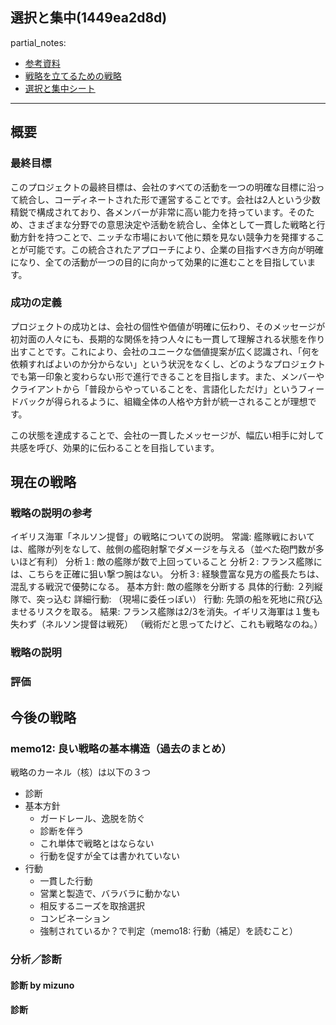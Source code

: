 選択と集中(1449ea2d8d)
---

partial_notes:
  - [参考資料](_参考資料.md)
  - [戦略を立てるための戦略](_戦略を立てるための戦略.md)
  - [選択と集中シート](_選択と集中シート.md)

---

## 概要
### 最終目標
このプロジェクトの最終目標は、会社のすべての活動を一つの明確な目標に沿って統合し、コーディネートされた形で運営することです。会社は2人という少数精鋭で構成されており、各メンバーが非常に高い能力を持っています。そのため、さまざまな分野での意思決定や活動を統合し、全体として一貫した戦略と行動方針を持つことで、ニッチな市場において他に類を見ない競争力を発揮することが可能です。この統合されたアプローチにより、企業の目指すべき方向が明確になり、全ての活動が一つの目的に向かって効果的に進むことを目指しています。

### 成功の定義
プロジェクトの成功とは、会社の個性や価値が明確に伝わり、そのメッセージが初対面の人々にも、長期的な関係を持つ人々にも一貫して理解される状態を作り出すことです。これにより、会社のユニークな価値提案が広く認識され、「何を依頼すればよいのか分からない」という状況をなくし、どのようなプロジェクトでも第一印象と変わらない形で進行できることを目指します。また、メンバーやクライアントから「普段からやっていることを、言語化しただけ」というフィードバックが得られるように、組織全体の人格や方針が統一されることが理想です。

この状態を達成することで、会社の一貫したメッセージが、幅広い相手に対して共感を呼び、効果的に伝わることを目指しています。

## 現在の戦略
### 戦略の説明の参考
イギリス海軍「ネルソン提督」の戦略についての説明。
常識: 艦隊戦においては、艦隊が列をなして、舷側の艦砲射撃でダメージを与える（並べた砲門数が多いほど有利）
分析１: 敵の艦隊が数で上回っていること
分析２: フランス艦隊には、こちらを正確に狙い撃つ腕はない。
分析３: 経験豊富な見方の艦長たちは、混乱する戦況で優勢になる。
基本方針: 敵の艦隊を分断する
具体的行動: ２列縦隊で、突っ込む
詳細行動: （現場に委任っぽい）
行動: 先頭の船を死地に飛び込ませるリスクを取る。
結果: フランス艦隊は2/3を消失。イギリス海軍は１隻も失わず（ネルソン提督は戦死）
（戦術だと思ってたけど、これも戦略なのね。）

### 戦略の説明
### 評価

## 今後の戦略
### memo12: 良い戦略の基本構造（過去のまとめ）
戦略のカーネル（核）は以下の３つ
- 診断
- 基本方針
  - ガードレール、逸脱を防ぐ
  - 診断を伴う
  - これ単体で戦略とはならない
  - 行動を促すが全ては書かれていない
- 行動
  - 一貫した行動
  - 営業と製造で、バラバラに動かない
  - 相反するニーズを取捨選択
  - コンビネーション
  - 強制されているか？で判定（memo18: 行動（補足）を読むこと）

### 分析／診断
#### 診断 by mizuno
#### 診断
























